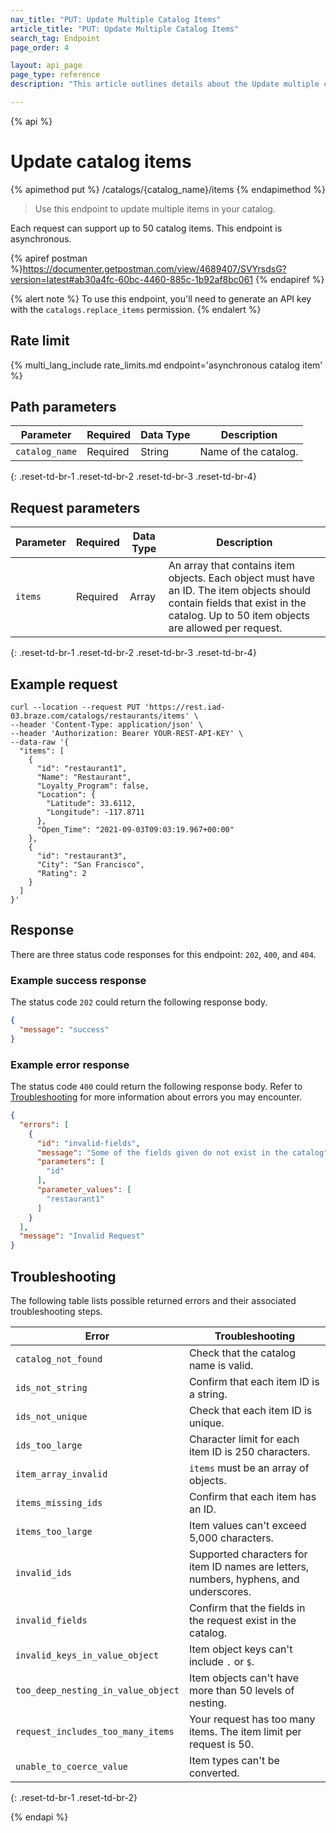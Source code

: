 ```yaml
---
nav_title: "PUT: Update Multiple Catalog Items"
article_title: "PUT: Update Multiple Catalog Items"
search_tag: Endpoint
page_order: 4

layout: api_page
page_type: reference
description: "This article outlines details about the Update multiple catalog items Braze endpoint."

---
```

{% api %}
# Update catalog items
{% apimethod put %}
/catalogs/{catalog_name}/items
{% endapimethod %}

> Use this endpoint to update multiple items in your catalog. 

Each request can support up to 50 catalog items. This endpoint is asynchronous.

{% apiref postman %}https://documenter.getpostman.com/view/4689407/SVYrsdsG?version=latest#ab30a4fc-60bc-4460-885c-1b92af8bc061 {% endapiref %}

{% alert note %}
To use this endpoint, you'll need to generate an API key with the `catalogs.replace_items` permission.
{% endalert %}

## Rate limit

{% multi_lang_include rate_limits.md endpoint='asynchronous catalog item' %}

## Path parameters

| Parameter | Required | Data Type | Description |
|---|---|---|---|
| `catalog_name` | Required | String | Name of the catalog. |
{: .reset-td-br-1 .reset-td-br-2 .reset-td-br-3 .reset-td-br-4}

## Request parameters

| Parameter | Required | Data Type | Description |
|---|---|---|---|
| `items` | Required | Array | An array that contains item objects. Each object must have an ID. The item objects should contain fields that exist in the catalog. Up to 50 item objects are allowed per request. |
{: .reset-td-br-1 .reset-td-br-2 .reset-td-br-3 .reset-td-br-4}

## Example request

```
curl --location --request PUT 'https://rest.iad-03.braze.com/catalogs/restaurants/items' \
--header 'Content-Type: application/json' \
--header 'Authorization: Bearer YOUR-REST-API-KEY' \
--data-raw '{
  "items": [
    {
      "id": "restaurant1",
      "Name": "Restaurant",
      "Loyalty_Program": false,
      "Location": {
        "Latitude": 33.6112,
        "Longitude": -117.8711
      },
      "Open_Time": "2021-09-03T09:03:19.967+00:00"
    },
    {
      "id": "restaurant3",
      "City": "San Francisco",
      "Rating": 2
    }
  ]
}'
```

## Response

There are three status code responses for this endpoint: `202`, `400`, and `404`.

### Example success response

The status code `202` could return the following response body.

```json
{
  "message": "success"
}
```

### Example error response

The status code `400` could return the following response body. Refer to [Troubleshooting](#troubleshooting) for more information about errors you may encounter.

```json
{
  "errors": [
    {
      "id": "invalid-fields",
      "message": "Some of the fields given do not exist in the catalog",
      "parameters": [
        "id"
      ],
      "parameter_values": [
        "restaurant1"
      ]
    }
  ],
  "message": "Invalid Request"
}
```

## Troubleshooting

The following table lists possible returned errors and their associated troubleshooting steps.

| Error | Troubleshooting |
| --- | --- |
| `catalog_not_found` | Check that the catalog name is valid. | 
| `ids_not_string` | Confirm that each item ID is a string. |
| `ids_not_unique` | Check that each item ID is unique. |
| `ids_too_large` | Character limit for each item ID is 250 characters. |
| `item_array_invalid` | `items` must be an array of objects. |
| `items_missing_ids` | Confirm that each item has an ID. |
| `items_too_large` | Item values can't exceed 5,000 characters. |
| `invalid_ids` | Supported characters for item ID names are letters, numbers, hyphens, and underscores. |
| `invalid_fields` | Confirm that the fields in the request exist in the catalog. |
| `invalid_keys_in_value_object` | Item object keys can't include `.` or `$`. |
| `too_deep_nesting_in_value_object` | Item objects can't have more than 50 levels of nesting. 
| `request_includes_too_many_items` | Your request has too many items. The item limit per request is 50. |
| `unable_to_coerce_value` | Item types can't be converted. |
{: .reset-td-br-1 .reset-td-br-2}

{% endapi %}
